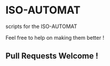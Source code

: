 # ISO-AUTOMAT
scripts for the ISO-AUTOMAT

Feel free to help on making them better !

## Pull Requests Welcome !
